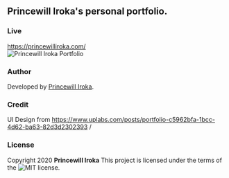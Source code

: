 ## Princewill Iroka's personal portfolio. 
### Live
https://princewilliroka.com/ \
![Princewill Iroka Portfolio](https://imgur.com/qsbmVZB.png)
### Author
Developed by [Princewill Iroka](https://princewilliroka.com/).
### Credit
UI Design from https://www.uplabs.com/posts/portfolio-c5962bfa-1bcc-4d62-ba63-82d3d2302393 /
### License
Copyright 2020 **Princewill Iroka**
This project is licensed under the terms of the ![MIT license.](https://github.com/PrincewillIroka/my-personal-portfolio/blob/master/LICENSE)

